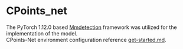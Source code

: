 # CPoints_net
The PyTorch 1.12.0 based [Mmdetection](https://github.com/open-mmlab/mmdetection/tree/2.x) framework was utilized for the implementation of the model.\
CPoints-Net environment configuration reference [get-started.md](https://github.com/open-mmlab/mmdetection/blob/2.x/docs/en/get_started.md).
